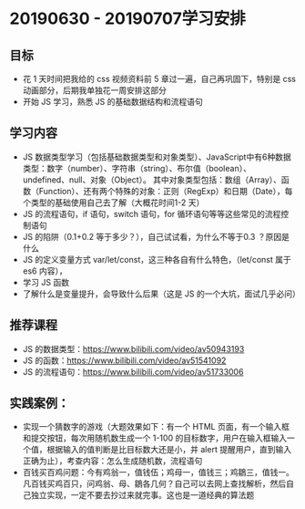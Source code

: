 # 20190630 - 20190707学习安排

## 目标 

- 花 1 天时间把我给的 css 视频资料前 5 章过一遍，自己再巩固下，特别是 css动画部分，后期我单独花一周安排这部分
- 开始 JS 学习，熟悉 JS 的基础数据结构和流程语句

## 学习内容

- JS 数据类型学习（包括基础数据类型和对象类型）、JavaScript中有6种数据类型：数字（number）、字符串（string）、布尔值（boolean）、undefined、null、对象（Object）。 其中对象类型包括：数组（Array）、函数（Function）、还有两个特殊的对象：正则（RegExp）和日期（Date），每个类型的基础使用自己去了解（大概花时间1-2 天）
- JS 的流程语句，if 语句，switch 语句，for 循环语句等等这些常见的流程控制语句
- JS 的陷阱（0.1+0.2 等于多少？），自己试试看，为什么不等于0.3 ？原因是什么
- JS 的定义变量方式 var/let/const，这三种各自有什么特色，（let/const 属于 es6 内容），
- 学习 JS 函数
- 了解什么是变量提升，会导致什么后果（这是 JS 的一个大坑，面试几乎必问）
## 推荐课程

- JS 的数据类型：https://www.bilibili.com/video/av50943193
- JS 的函数：https://www.bilibili.com/video/av51541092
- JS 的流程语句：https://www.bilibili.com/video/av51733006

## 实践案例：

- 实现一个猜数字的游戏（大题效果如下：有一个 HTML 页面，有一个输入框和提交按钮，每次用随机数生成一个 1-100 的目标数字，用户在输入框输入一个值，根据输入的值判断是比目标数大还是小，并 alert 提醒用户，直到输入正确为止），考查内容：怎么生成随机数，流程语句
- 百钱买百鸡问题：今有鸡翁一，值钱伍；鸡母一，值钱三；鸡鶵三，值钱一。凡百钱买鸡百只，问鸡翁、母、鶵各几何？自己可以去网上查找解析，然后自己独立实现，一定不要去抄过来就完事。这也是一道经典的算法题